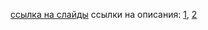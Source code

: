 [ссылка на слайды](PARSONGS.pdf)
ссылки на описания: [1](PARSONGS_README.md), [2](RESEARCH_README.md)
